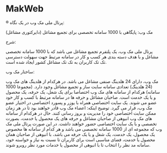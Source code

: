 # MakWeb
 ® پرتال ملی مک وب در یک نگاه:

مک وب: پایگاهی با 1000 سامانه تخصصی برای تجمیع مشاغل (دایرکتوری مشاغل)

شرح:

پرتال ملی مک وب، یک پلتفرم تجمیع مشاغل می باشد که با 1000 سامانه تخصصی مشاغل و با هدف دسته بندی هر کسب و کار در سامانه مرتبط جهت سهولت دسترسی تک تک کاربران به تک تک مشاغل کشور ایجاد شده است. 



ساختار مک وب:

مک وب، دارای 24 هلدینگ صنفی مشاغل می باشد.
در هرکدام از هلدینگ های مک وب (24 هلدینگ) تعدادی سامانه سایت ساز و تجمیع مشاغل وجود دارد. (مجموعا 1000 سامانه)
هرکدام از سامانه های مک وب اختصاصا برای یک شغل، یک حرفه، یک محصول و یا یک خدمت است.
صاحبان مشاغل و حرفه ها در سامانه مرتبط با کسب و کار خود عضو می شوند.
یک سایت اختصاصی همراه با یوزر و پسورد اختصاصی در اختیار عضو مک وب، قرار می گیرد.
توضیح اینکه: اعضاء مک وب قادر خواهند بود تا در هر زمان ممکن سایت اختصاصی خود را مدیریت و بروز رسانی کنند.
حال در هرکدام از سامانه های مک وب انبوهی از صاحبان مشاغل و حرفه های یک محصول یا خدمت، بصورت تخصصی و با یک سایت اختصاصی حضور خواهند داشت.
در این صورت پرتال ملی مک وب که مجموعه ای از 1000 سامانه تخصصی می باشد و هر کدام از سامانه ها مخصوص یک محصول، یک خدمت، یک شغل و یا یک حرفه می باشد، با انبوهی از صاحبان همان محصول یا خدمت، فضای مناسبی است برای کاربران تا نسبت به نیاز و خواسته خود، سامانه مد نظر را انتخاب تا با انبوهی از محصول یا خدمات مورد نظر روبرو شوند.
